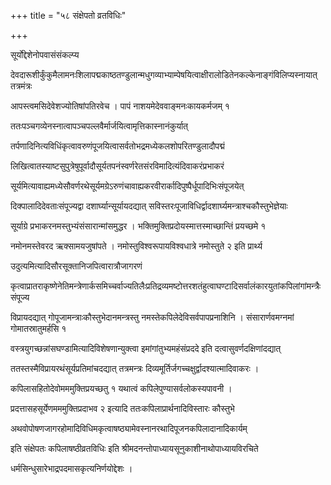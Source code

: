+++
title = "५८ संक्षेपतो व्रतविधिः"

+++

सूर्योद्देशेनोपवासंसंकल्प्य

देवदारूशीर्कुंकुमैलामनःशिलापद्मकाष्ठतण्डुलान्मधुगव्याभ्याम्पेषयित्वाक्षीरालोडितेनकल्केनाङ्गंविलिप्यस्नायात् तत्रमंत्रः

आपस्त्वमसिदेवेशज्योतिषांपतिरवेच । पापं नाशयमेदेववाङ्मनःकायकर्मजम् १

ततःपञ्चगव्येनस्नात्वापञ्चपल्लवैर्मार्जयित्वामृत्तिकास्नानंकुर्यात्

तर्पणादिनित्यविधिंकृत्वावरुणंपूजयित्वासर्वतोभद्रमध्येकलशोपरितण्डुलादौपद्मं

लिखित्वातस्याष्टसुपुत्रेषुपूर्वादौसूर्यतपनंस्वर्णरेतसंरविमादित्यंदिवाकरंप्रभाकरं

सूर्यमित्यावाह्यमध्येसौवर्णरथेसूर्यमग्रेऽरुणंचावाह्यकरवीरार्कादिपुष्पैर्धूपादिभिःसंपूजयेत्

दिक्पालादिदेवताःसंपूज्यद्वा दशार्घ्यान्सूर्यायदद्यात् सविस्तरःपूजाविधिर्द्वादशार्घ्यमन्त्राश्चकौस्तुभेज्ञेयाः

सूर्याग्रे प्रभाकरनमस्तुभ्यंसंसारान्मांसमुद्धर । भक्तिमुक्तिप्रदोयस्मात्तस्माच्छान्तिं प्रयच्छमे १

नमोनमस्तेवरद ऋक्सामयजुषांपते । नमोस्तुविश्वरूपायविश्वधात्रे नमोस्तुते २ इति प्रार्थ्य

उदुत्यमित्यादिसौरसूक्तानिजपित्वारात्रौजागरणं

कृत्वाप्रातराकृष्णेनेतिमन्त्रेणार्कसमिच्चर्वाज्यतिलैःप्रतिद्रव्यमष्टोत्तरशतंहुत्वाघण्टादिसर्वालंकारयुतांकपिलांगांमन्त्रैःसंपूज्य

विप्रायदद्यात् गोपूजामन्त्राःकौस्तुभेदानमन्त्रस्तु नमस्तेकपिलेदेविसर्वपापप्रनाशिनि । संसारार्णवमग्नमां गोमातस्रातुमर्हसि १

वस्त्रयुगच्छन्नांसघण्डामित्यादिविशेषणान्युक्त्वा इमांगांतुभ्यमहंसंप्रददे इति दत्वासुवर्णदक्षिणांदद्यात्

ततस्तस्मैविप्रायरथंसूर्यप्रतिमांचदद्यात् तत्रमन्त्रः दिव्यमूर्तिर्जगच्चक्षुर्द्वादश्यात्मादिवाकरः ।

कपिलासहितोदेवोमममुक्तिप्रयच्छतु १ यथात्वं कपिलेपुण्यासर्वलोकस्यपावनी ।

प्रदत्तासहसूर्येणमममुक्तिप्रदाभव २ इत्यादि ततःकपिलाप्रार्थनादिविस्तारः कौस्तुभे

अथवोपोषणजागरहोमादिविधिमकृत्वाषष्ठ्यामेवस्नानरथादिपूजनकपिलादानादिकार्यम्

इति संक्षेपतः कपिलाषष्ठीव्रतविधिः इति श्रीमदनन्तोपाध्यायसूनुकाशीनाथोपाध्यायविरचिते

धर्मसिन्धुसारेभाद्रपदमासकृत्यनिर्णयोद्देशः ।
